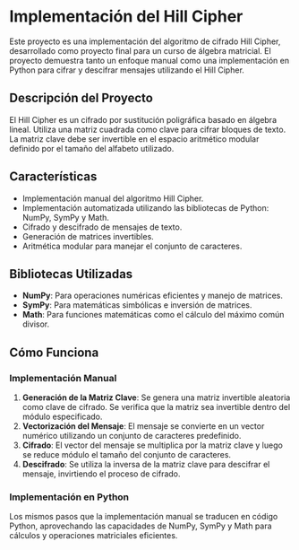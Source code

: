 # Implementación del Hill Cipher

Este proyecto es una implementación del algoritmo de cifrado Hill Cipher, desarrollado como proyecto final para un curso de álgebra matricial. El proyecto demuestra tanto un enfoque manual como una implementación en Python para cifrar y descifrar mensajes utilizando el Hill Cipher.

## Descripción del Proyecto

El Hill Cipher es un cifrado por sustitución poligráfica basado en álgebra lineal. Utiliza una matriz cuadrada como clave para cifrar bloques de texto. La matriz clave debe ser invertible en el espacio aritmético modular definido por el tamaño del alfabeto utilizado.

## Características

- Implementación manual del algoritmo Hill Cipher.
- Implementación automatizada utilizando las bibliotecas de Python: NumPy, SymPy y Math.
- Cifrado y descifrado de mensajes de texto.
- Generación de matrices invertibles.
- Aritmética modular para manejar el conjunto de caracteres.

## Bibliotecas Utilizadas

- **NumPy**: Para operaciones numéricas eficientes y manejo de matrices.
- **SymPy**: Para matemáticas simbólicas e inversión de matrices.
- **Math**: Para funciones matemáticas como el cálculo del máximo común divisor.

## Cómo Funciona

### Implementación Manual

1. **Generación de la Matriz Clave**: Se genera una matriz invertible aleatoria como clave de cifrado. Se verifica que la matriz sea invertible dentro del módulo especificado.
2. **Vectorización del Mensaje**: El mensaje se convierte en un vector numérico utilizando un conjunto de caracteres predefinido.
3. **Cifrado**: El vector del mensaje se multiplica por la matriz clave y luego se reduce módulo el tamaño del conjunto de caracteres.
4. **Descifrado**: Se utiliza la inversa de la matriz clave para descifrar el mensaje, invirtiendo el proceso de cifrado.

### Implementación en Python

Los mismos pasos que la implementación manual se traducen en código Python, aprovechando las capacidades de NumPy, SymPy y Math para cálculos y operaciones matriciales eficientes.
